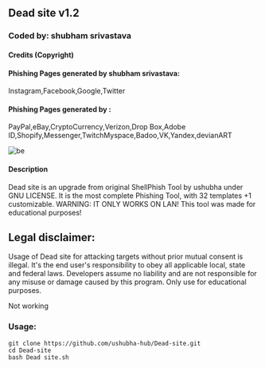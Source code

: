 ## Dead site v1.2
### Coded by: shubham srivastava

#### Credits (Copyright)
#### Phishing Pages generated by shubham srivastava:
Instagram,Facebook,Google,Twitter
#### Phishing Pages generated by :
PayPal,eBay,CryptoCurrency,Verizon,Drop Box,Adobe ID,Shopify,Messenger,TwitchMyspace,Badoo,VK,Yandex,devianART

![be]()

#### Description
Dead site is an upgrade from original ShellPhish Tool by ushubha under GNU LICENSE. It is the most complete Phishing Tool,  with 32 templates +1 customizable. WARNING: IT ONLY WORKS ON LAN! This tool was made for educational purposes!

## Legal disclaimer:
Usage of Dead site for attacking targets without prior mutual consent is illegal. It's the end user's responsibility to obey all applicable local, state and federal laws. Developers assume no liability and are not responsible for any misuse or damage caused by this program. Only use for educational purposes.

Not working

### Usage:
```
git clone https://github.com/ushubha-hub/Dead-site.git
cd Dead-site
bash Dead site.sh
```
